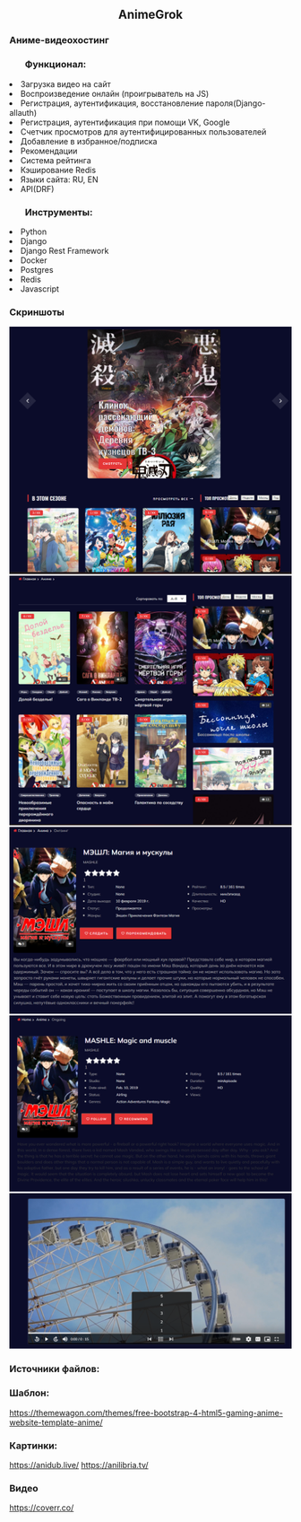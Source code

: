 
<h2 align="center">AnimeGrok</h2>

### Аниме-видеохостинг

### <ul> Функционал:
  <li>Загрузка видео на сайт </li>
  <li>Воспроизведение онлайн (проигрыватель на JS) </li>
  <li> Регистрация, аутентификация, восстановление пароля(Django-allauth)</li>
  <li> Регистрация, аутентификация при помощи VK, Google </li>
  <li>Счетчик просмотров для аутентифицированных пользователей </li>
  <li>Добавление в избранное/подписка </li>
  <li>Рекомендации </li>
  <li>Система рейтинга </li>
  <li>Кэширование Redis </li>
  <li>Языки сайта: RU, EN
  <li>API(DRF) </li>
  </ul>

### <ul> Инструменты:
<li>Python </li>
<li>Django </li>
<li>Django Rest Framework </li>
<li>Docker </li>
<li>Postgres </li>
<li>Redis </li>
<li>Javascript </li>
</ul>


### Скриншоты
![Главная страница"](/z_screens/HomePage.png)
![Все тайтлы](/z_screens/ArticleList.png)
![Страница на русском языке](/z_screens/ArticleDetailRu.png)
![Страница на английском языке](/z_screens/ArticleDetailEn.png)
![Видеоплеер](/z_screens/Videoplayer.png)



### Источники файлов:

### Шаблон:
https://themewagon.com/themes/free-bootstrap-4-html5-gaming-anime-website-template-anime/

### Картинки:
https://anidub.live/
https://anilibria.tv/

### Видео
https://coverr.co/